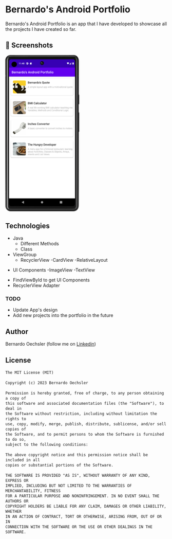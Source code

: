 # Bernardo's Android Portfolio
Bernardo's Android Portfolio is an app that I have developed to showcase all the projects I have created so far.

## :camera_flash: Screenshots
<!-- You can add more screenshots here if you like -->
<img src="mainactivity.png" width="230">&emsp;

## Technologies
* Java
  - Different Methods
  - Class
* ViewGroup
    * RecyclerView
        -CardView
            -RelativeLayout
- UI Components
    -ImageView
    -TextView
* FindViewById to get UI Components
* RecyclerView Adapter


### TODO
- Update App's design
- Add new projects into the portfolio in the future

## Author
Bernardo Oechsler (follow me on [Linkedin](https://www.linkedin.com/in/bernardo-oechsler-b84995194))

## License
```
The MIT License (MIT)

Copyright (c) 2023 Bernardo Oechsler

Permission is hereby granted, free of charge, to any person obtaining a copy of
this software and associated documentation files (the "Software"), to deal in
the Software without restriction, including without limitation the rights to
use, copy, modify, merge, publish, distribute, sublicense, and/or sell copies of
the Software, and to permit persons to whom the Software is furnished to do so,
subject to the following conditions:

The above copyright notice and this permission notice shall be included in all
copies or substantial portions of the Software.

THE SOFTWARE IS PROVIDED "AS IS", WITHOUT WARRANTY OF ANY KIND, EXPRESS OR
IMPLIED, INCLUDING BUT NOT LIMITED TO THE WARRANTIES OF MERCHANTABILITY, FITNESS
FOR A PARTICULAR PURPOSE AND NONINFRINGEMENT. IN NO EVENT SHALL THE AUTHORS OR
COPYRIGHT HOLDERS BE LIABLE FOR ANY CLAIM, DAMAGES OR OTHER LIABILITY, WHETHER
IN AN ACTION OF CONTRACT, TORT OR OTHERWISE, ARISING FROM, OUT OF OR IN
CONNECTION WITH THE SOFTWARE OR THE USE OR OTHER DEALINGS IN THE SOFTWARE.

